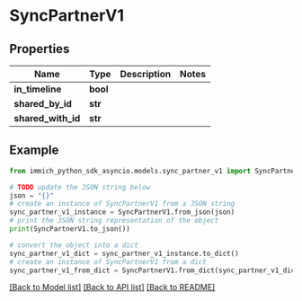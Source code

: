 # SyncPartnerV1


## Properties

Name | Type | Description | Notes
------------ | ------------- | ------------- | -------------
**in_timeline** | **bool** |  | 
**shared_by_id** | **str** |  | 
**shared_with_id** | **str** |  | 

## Example

```python
from immich_python_sdk_asyncio.models.sync_partner_v1 import SyncPartnerV1

# TODO update the JSON string below
json = "{}"
# create an instance of SyncPartnerV1 from a JSON string
sync_partner_v1_instance = SyncPartnerV1.from_json(json)
# print the JSON string representation of the object
print(SyncPartnerV1.to_json())

# convert the object into a dict
sync_partner_v1_dict = sync_partner_v1_instance.to_dict()
# create an instance of SyncPartnerV1 from a dict
sync_partner_v1_from_dict = SyncPartnerV1.from_dict(sync_partner_v1_dict)
```
[[Back to Model list]](../README.md#documentation-for-models) [[Back to API list]](../README.md#documentation-for-api-endpoints) [[Back to README]](../README.md)


